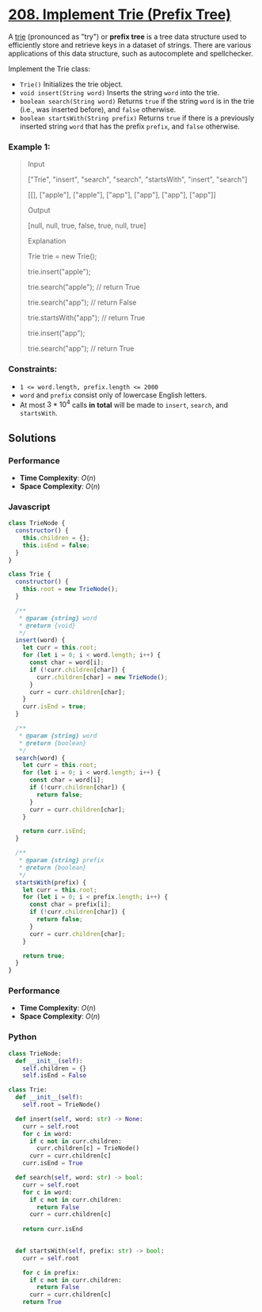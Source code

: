 # [208. Implement Trie (Prefix Tree)](https://leetcode.com/problems/implement-trie-prefix-tree/description/)

A [trie](https://en.wikipedia.org/wiki/Trie) (pronounced as "try") or **prefix tree** is a tree data structure used to efficiently store and retrieve keys in a dataset of strings. There are various applications of this data structure, such as autocomplete and spellchecker.

Implement the Trie class:
- `Trie()` Initializes the trie object.
- `void insert(String word)` Inserts the string `word` into the trie.
- `boolean search(String word)` Returns `true` if the string `word` is in the trie (i.e., was inserted before), and `false` otherwise.
- `boolean startsWith(String prefix)` Returns `true` if there is a previously inserted string `word` that has the prefix `prefix`, and `false` otherwise.


### Example 1:
> Input
>
> ["Trie", "insert", "search", "search", "startsWith", "insert", "search"]
>
> [[], ["apple"], ["apple"], ["app"], ["app"], ["app"], ["app"]]
>
> Output
>
> [null, null, true, false, true, null, true]
>
> Explanation
>
> Trie trie = new Trie();
>
> trie.insert("apple");
>
> trie.search("apple");   // return True
>
> trie.search("app");     // return False
>
> trie.startsWith("app"); // return True
>
> trie.insert("app");
>
> trie.search("app");     // return True


### Constraints:
- `1 <= word.length, prefix.length <= 2000`
- `word` and `prefix` consist only of lowercase English letters.
- At most $3 * 10^{4}$ calls **in total** will be made to `insert`, `search`, and `startsWith`.


## Solutions

### Performance

- **Time Complexity**: $O(n)$
- **Space Complexity**: $O(n)$

### Javascript
```javascript
class TrieNode {
  constructor() {
    this.children = {};
    this.isEnd = false;
  }
}

class Trie {
  constructor() {
    this.root = new TrieNode();
  }

  /**
   * @param {string} word
   * @return {void}
   */
  insert(word) {
    let curr = this.root;
    for (let i = 0; i < word.length; i++) {
      const char = word[i];
      if (!curr.children[char]) {
        curr.children[char] = new TrieNode();
      }
      curr = curr.children[char];
    }
    curr.isEnd = true;
  }

  /**
   * @param {string} word
   * @return {boolean}
   */
  search(word) {
    let curr = this.root;
    for (let i = 0; i < word.length; i++) {
      const char = word[i];
      if (!curr.children[char]) {
        return false;
      }
      curr = curr.children[char];
    }

    return curr.isEnd;
  }

  /**
   * @param {string} prefix
   * @return {boolean}
   */
  startsWith(prefix) {
    let curr = this.root;
    for (let i = 0; i < prefix.length; i++) {
      const char = prefix[i];
      if (!curr.children[char]) {
        return false;
      }
      curr = curr.children[char];
    }

    return true;
  }
}
```

### Performance

- **Time Complexity**: $O(n)$
- **Space Complexity**: $O(n)$

### Python
```python
class TrieNode:
  def __init__(self):
    self.children = {}
    self.isEnd = False

class Trie:
  def __init__(self):
    self.root = TrieNode()

  def insert(self, word: str) -> None:
    curr = self.root
    for c in word:
      if c not in curr.children:
        curr.children[c] = TrieNode()
      curr = curr.children[c]
    curr.isEnd = True

  def search(self, word: str) -> bool:
    curr = self.root
    for c in word:
      if c not in curr.children:
        return False
      curr = curr.children[c]
    
    return curr.isEnd
        

  def startsWith(self, prefix: str) -> bool:
    curr = self.root

    for c in prefix:
      if c not in curr.children:
        return False
      curr = curr.children[c]
    return True
```